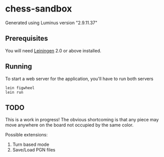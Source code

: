 # chess-sandbox

Generated using Luminus version "2.9.11.37"

## Prerequisites

You will need [Leiningen][1] 2.0 or above installed.

[1]: https://github.com/technomancy/leiningen

## Running

To start a web server for the application, you'll have to run both servers
    
    lein figwheel
    lein run

## TODO

This is a work in progress! The obvious shortcoming is that any piece may move
anywhere on the board not occupied by the same color.

Possible extensions:
1. Turn based mode
2. Save/Load PGN files

